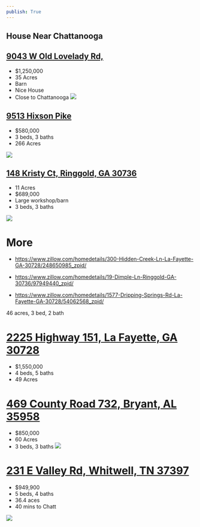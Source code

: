 ```yaml
---
publish: True
---
```


## House Near Chattanooga

##  [9043 W Old Lovelady Rd,](https://www.zillow.com/homedetails/9043-W-Old-Lovelady-Rd-Hixson-TN-37343/41373880_zpid/)

- $1,250,000
- 35 Acres
- Barn
- Nice House
- Close to Chattanooga
![](https://photos.zillowstatic.com/fp/64644458058cdeb982f49cbf6803b8a6-cc_ft_576.jpg)


## [9513 Hixson Pike](https://www.zillow.com/homedetails/9513-Hixson-Pike-Soddy-Daisy-TN-37379/41377679_zpid/?)
 - $580,000
 - 3 beds, 3 baths
 - 266 Acres
 
![](https://photos.zillowstatic.com/fp/5c8edfa4249ed36a21892a5949dc323e-cc_ft_768.webp)


## [148 Kristy Ct, Ringgold, GA 30736](https://www.zillow.com/homedetails/148-Kristy-Ct-Ringgold-GA-30736/50507511_zpid/)

- 11 Acres
- $689,000
- Large workshop/barn
- 3 beds, 3 baths


![](https://photos.zillowstatic.com/fp/15d99b5bb3ef4259874300e6eb4ad027-cc_ft_1536.webp)


# More

 - https://www.zillow.com/homedetails/300-Hidden-Creek-Ln-La-Fayette-GA-30728/248650985_zpid/

- https://www.zillow.com/homedetails/19-Dimple-Ln-Ringgold-GA-30736/97949440_zpid/
- https://www.zillow.com/homedetails/1577-Dripping-Springs-Rd-La-Fayette-GA-30728/54062568_zpid/

46 acres, 3 bed, 2 bath


# [2225 Highway 151, La Fayette, GA 30728]( https://www.zillow.com/homedetails/2225-Highway-151-La-Fayette-GA-30728/54064690_zpid/)
 - $1,550,000
 - 4 beds, 5 baths
 - 49 Acres


# [469 County Road 732, Bryant, AL 35958]( https://www.zillow.com/homedetails/469-County-Road-732-Bryant-AL-35958/229221678_zpid/ ) 
 - $850,000
 - 60 Acres
 - 3 beds, 3 baths
![](https://photos.zillowstatic.com/fp/766eb61338fda14098643b48709fd5da-uncropped_scaled_within_1536_1152.webp)


# [231 E Valley Rd, Whitwell, TN 37397](https://www.zillow.com/homedetails/231-E-Valley-Rd-Whitwell-TN-37397/227075603_zpid/)
 - $949,900
 - 5 beds, 4 baths
 - 36.4 aces
 - 40 mins to Chatt

![](https://photos.zillowstatic.com/fp/e4b1d756f877a1e6788e645e01a5db73-cc_ft_1536.webp)

